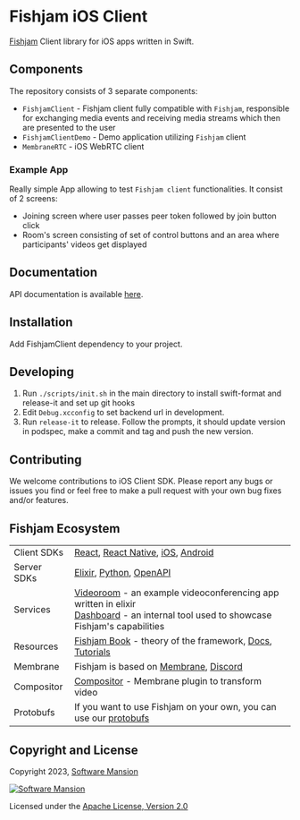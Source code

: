 # Fishjam iOS Client

[Fishjam](https://github.com/fishjam-dev/fishjam) Client library for iOS apps written in Swift.

## Components

The repository consists of 3 separate components:

- `FishjamClient` - Fishjam client fully compatible with `Fishjam`, responsible for exchanging media events and
  receiving media streams which then are presented to the user
- `FishjamClientDemo` - Demo application utilizing `Fishjam` client
- `MembraneRTC` - iOS WebRTC client

### Example App

Really simple App allowing to test `Fishjam client` functionalities. It consist of 2 screens:

- Joining screen where user passes peer token followed by join button click
- Room's screen consisting of set of control buttons and an area where participants' videos get displayed

## Documentation

API documentation is available [here](https://fishjam-dev.github.io/ios-client-sdk/documentation/fishjamclientsdk/).

## Installation

Add FishjamClient dependency to your project.

## Developing

1. Run `./scripts/init.sh` in the main directory to install swift-format and release-it and set up git hooks
2. Edit `Debug.xcconfig` to set backend url in development.
3. Run `release-it` to release. Follow the prompts, it should update version in podspec, make a commit and tag and push
   the new version.

## Contributing

We welcome contributions to iOS Client SDK. Please report any bugs or issues you find or feel free to make a pull
request with your own bug fixes and/or features.

## Fishjam Ecosystem

|             |                                                                                                                                                                                                                                                      |
| ----------- | ---------------------------------------------------------------------------------------------------------------------------------------------------------------------------------------------------------------------------------------------------- |
| Client SDKs | [React](https://github.com/fishjam-dev/react-client-sdk), [React Native](https://github.com/fishjam-dev/react-native-client-sdk), [iOS](https://github.com/fishjam-dev/ios-client-sdk), [Android](https://github.com/fishjam-dev/android-client-sdk) |
| Server SDKs | [Elixir](https://github.com/fishjam-dev/elixir_server_sdk), [Python](https://github.com/fishjam-dev/python-server-sdk), [OpenAPI](https://fishjam-dev.github.io/fishjam-docs/for_developers/api_reference/rest_api)                                  |
| Services    | [Videoroom](https://github.com/fishjam-dev/fishjam-videoroom) - an example videoconferencing app written in elixir <br/> [Dashboard](https://github.com/fishjam-dev/fishjam-dashboard) - an internal tool used to showcase Fishjam's capabilities    |
| Resources   | [Fishjam Book](https://fishjam-dev.github.io/book/) - theory of the framework, [Docs](https://fishjam-dev.github.io/fishjam-docs/), [Tutorials](https://github.com/fishjam-dev/fishjam-clients-tutorials)                                            |
| Membrane    | Fishjam is based on [Membrane](https://membrane.stream/), [Discord](https://discord.gg/nwnfVSY)                                                                                                                                                      |
| Compositor  | [Compositor](https://github.com/membraneframework/membrane_video_compositor_plugin) - Membrane plugin to transform video                                                                                                                             |
| Protobufs   | If you want to use Fishjam on your own, you can use our [protobufs](https://github.com/fishjam-dev/protos)                                                                                                                                           |

## Copyright and License

Copyright 2023, [Software Mansion](https://swmansion.com/?utm_source=git&utm_medium=readme&utm_campaign=fishjam)

[![Software Mansion](https://logo.swmansion.com/logo?color=white&variant=desktop&width=200&tag=membrane-github)](https://swmansion.com/?utm_source=git&utm_medium=readme&utm_campaign=fishjam)

Licensed under the [Apache License, Version 2.0](LICENSE)
